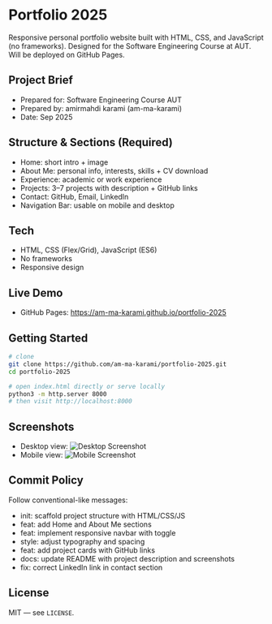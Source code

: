 # Portfolio 2025

Responsive personal portfolio website built with HTML, CSS, and JavaScript (no frameworks). Designed for the Software Engineering Course at AUT. Will be deployed on GitHub Pages.

## Project Brief
- Prepared for: Software Engineering Course AUT
- Prepared by: amirmahdi karami (am-ma-karami)
- Date: Sep 2025

## Structure & Sections (Required)
- Home: short intro + image
- About Me: personal info, interests, skills + CV download
- Experience: academic or work experience
- Projects: 3–7 projects with description + GitHub links
- Contact: GitHub, Email, LinkedIn
- Navigation Bar: usable on mobile and desktop

## Tech
- HTML, CSS (Flex/Grid), JavaScript (ES6)
- No frameworks
- Responsive design

## Live Demo
- GitHub Pages: https://am-ma-karami.github.io/portfolio-2025

## Getting Started
```bash
# clone
git clone https://github.com/am-ma-karami/portfolio-2025.git
cd portfolio-2025

# open index.html directly or serve locally
python3 -m http.server 8000
# then visit http://localhost:8000
```

## Screenshots
- Desktop view: ![Desktop Screenshot](screenshots/desktop.png)
- Mobile view: ![Mobile Screenshot](screenshots/mobile.png)

## Commit Policy
Follow conventional-like messages:
- init: scaffold project structure with HTML/CSS/JS
- feat: add Home and About Me sections
- feat: implement responsive navbar with toggle
- style: adjust typography and spacing
- feat: add project cards with GitHub links
- docs: update README with project description and screenshots
- fix: correct LinkedIn link in contact section

## License
MIT — see `LICENSE`.

